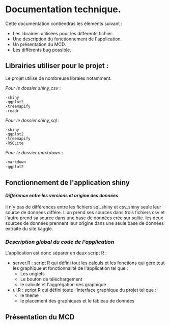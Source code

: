 # **Documentation technique**. 

Cette documentation contiendras les élèments suivant : 
- Les librairies utilisées pour les différents fichier.
- Une description du fonctionnement de l'application.
- Un présentation du MCD.
- Les différents bug possible. 

## **Librairies utiliser pour le projet** : 

Le projet utilise de nombreuse libraies notamment.

*Pour le dossier shiny_csv* : 
``` 
-shiny
-ggplot2
-treemapify
-readr
```
*Pour le dossier shiny_sql* : 
``` 
-shiny
-ggplot2
-treemapify
-RSQLite
```
*Pour le dossier markdown* :
``` bash
-markdown
-ggplot2
```
## **Fonctionnement de l'application shiny**

#### ***Différence entre les versions et origine des données***

Il n'y pas de différences entre les fichiers sql_shiny et csv_shiny seule leur source de données différe. L'un prend ses sources dans trois fichiers csv et l'autre prend sa source dans une base de données crée sur sqlite. les deux sources de données prennent leur origine dans une seule base de données extraite du site kaggle. 

### ***Description global du code de l'application***

L'application est donc séparer en deux script R : 
- server.R : script R qui défini tout les calculs et les fonctions qui gére tout les graphique et fonctionnalité de l'application tel que : 
    - Les onglets 
    - Le bouton de téléchargement 
    - le calcule et l'aggrégation des graphique 
- ui.R : script R qui défini toute l'interface graphique du projet tel que :
    - le theme 
    - le placement des graphiques et le tableau de données

## **Présentation du MCD**


